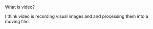 What is video?

I think video is recording visual images and and processing them into a moving film.

